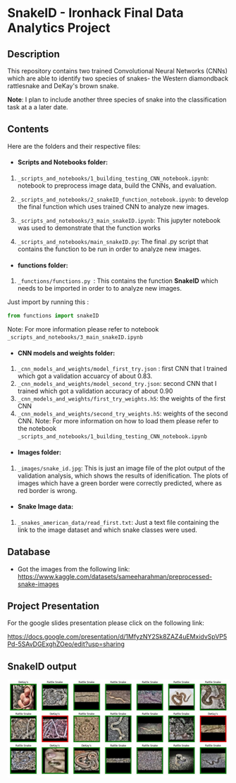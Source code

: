 # SnakeID - Ironhack Final Data Analytics Project

## Description
This repository contains two trained Convolutional Neural Networks (CNNs) which are able to identify two species of snakes- the Western diamondback rattlesnake and DeKay's brown snake. 

**Note**: I plan to include another three species of snake into the classification task at a a later date. 

## Contents 
Here are the folders and their respective files:

- #### Scripts and Notebooks folder:

1. `_scripts_and_notebooks/1_building_testing_CNN_notebook.ipynb`: notebook to preprocess image data, build the CNNs, and evaluation.

2. `_scripts_and_notebooks/2_snakeID_function_notebook.ipynb`: to develop the final function which uses trained CNN to analyze new images. 

3. `_scripts_and_notebooks/3_main_snakeID.ipynb`: This jupyter notebook was used to demonstrate that the function works

4. `_scripts_and_notebooks/main_snakeID.py`: The final .py script that contains the function to be run in order to analyze new images. 


- #### functions folder:

1. `_functions/functions.py `: This contains the function **SnakeID** which needs to be imported in order to to analyze new images.  

  Just import by running this :
  ```python
  from functions import snakeID
  ``` 
Note: For more information please refer to notebook `_scripts_and_notebooks/3_main_snakeID.ipynb`

- #### CNN models and weights folder:
1. `_cnn_models_and_weights/model_first_try.json` : first CNN that I trained which got a validation accuarcy of about 0.83.
2. `_cnn_models_and_weights/model_second_try.json`: second CNN that I trained which got a validation accuracy of about 0.90 
3. `_cnn_models_and_weights/first_try_weights.h5`: the weights of the first CNN 
4. `_cnn_models_and_weights/second_try_weights.h5`: weights of the second CNN. 
Note: For more information on how to load them please refer to the notebook `_scripts_and_notebooks/1_building_testing_CNN_notebook.ipynb`

- #### Images folder:
1. `_images/snake_id.jpg`: This is just an image file of the plot output of the validation analysis, which shows the results of idenification. The plots of images which have a green border were correctly predicted, where as red border is wrong.

- #### Snake Image data:
1. `_snakes_american_data/read_first.txt`: Just a text file containing the link to the image dataset and which snake classes were used.


## Database

- Got the images from the following link:
https://www.kaggle.com/datasets/sameeharahman/preprocessed-snake-images

## Project Presentation
For the google slides presentation please click on the following link:

https://docs.google.com/presentation/d/1MfyzNY2Sk8ZAZ4uEMxidvSpVP5Pd-5SAvDGExghZOeo/edit?usp=sharing

## SnakeID output

![alt text](https://github.com/aaronpereira92/SnakeID/blob/fdd590e0055d544ba6b6eb85462005fac3f1af6a/_images/snake_id.jpg)
